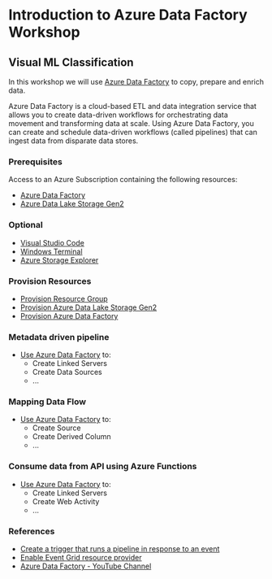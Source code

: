 # Introduction to Azure Data Factory Workshop

## Visual ML Classification

In this workshop we will use [Azure Data Factory](https://docs.microsoft.com/en-us/azure/data-factory/introduction) to copy, prepare and enrich data.

Azure Data Factory is a cloud-based ETL and data integration service that allows you to create data-driven workflows for orchestrating data movement and transforming data at scale.  Using Azure Data Factory, you can create and schedule data-driven workflows (called pipelines) that can ingest data from disparate data stores.

### Prerequisites
Access to an Azure Subscription containing the following resources:
- [Azure Data Factory](https://docs.microsoft.com/en-us/azure/data-factory/introduction)
- [Azure Data Lake Storage Gen2](https://docs.microsoft.com/en-us/azure/storage/blobs/data-lake-storage-introduction) 
### Optional

- [Visual Studio Code](https://code.visualstudio.com/Download)
- [Windows Terminal](https://docs.microsoft.com/en-us/windows/terminal/get-started)
- [Azure Storage Explorer](https://azure.microsoft.com/en-us/features/storage-explorer/)


### Provision Resources

- [Provision Resource Group](provision-resource-group.md)
- [Provision Azure Data Lake Storage Gen2](provision-adlsg2.md)
- [Provision Azure Data Factory](provision-adf.md)

### Metadata driven pipeline

- [Use Azure Data Factory](metadata-driven-pipeline.md) to:
  - Create Linked Servers
  - Create Data Sources
  - ...

### Mapping Data Flow

- [Use Azure Data Factory](mapping-data-flow.md) to:
  - Create Source
  - Create Derived Column
  - ...

### Consume data from API using Azure Functions

- [Use Azure Data Factory](api-pipeline.md) to:
  - Create Linked Servers
  - Create Web Activity
  - ...

### References

- [Create a trigger that runs a pipeline in response to an event](https://docs.microsoft.com/en-us/azure/data-factory/how-to-create-event-trigger)
- [Enable Event Grid resource provider](https://docs.microsoft.com/en-us/azure/event-grid/custom-event-to-eventhub#enable-event-grid-resource-provider)
- [Azure Data Factory - YouTube Channel](https://www.youtube.com/channel/UC2S0k7NeLcEm5_IhHUwpN0g)
